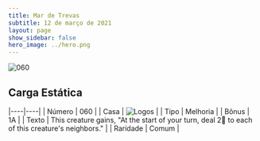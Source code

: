 ```yaml
---
title: Mar de Trevas
subtitle: 12 de março de 2021
layout: page
show_sidebar: false
hero_image: ../hero.png
---
```


![060](https://cdn.keyforgegame.com/media/card_front/pt/496_060_M6R3JHRHV36P_pt.png)

## Carga Estática

|----|----|
| Número | 060 |
| Casa | ![Logos](https://archonarcana.com/images/thumb/c/ce/Logos.png/22px-Logos.png "Logos") |
| Tipo | Melhoria |
| Bônus | 1A |
| Texto | This creature gains, "At the start of your turn, deal 2 to each of this creature's neighbors." |
| Raridade | Comum |
